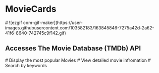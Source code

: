 <h1> MovieCards </h1>
# ![ezgif com-gif-maker](https://user-images.githubusercontent.com/103582183/163845846-7275a42d-2a62-41f6-8640-742745c9f142.gif)
<h2> Accesses The Movie Database (TMDb) API </h2>
# Display the most popular Movies 
# View detailed movie infromation
# Search by keywords
